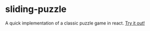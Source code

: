 # sliding-puzzle

A quick implementation of a classic puzzle game in react. [Try it out!](https://rasmusakerlund.github.io/sliding-puzzle/)
